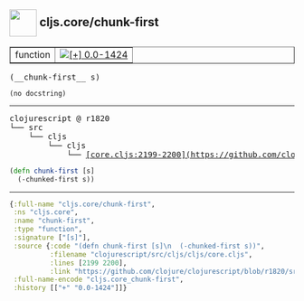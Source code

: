 ## <img width="48px" valign="middle" src="http://i.imgur.com/Hi20huC.png"> cljs.core/chunk-first

 <table border="1">
<tr>
<td>function</td>
<td><a href="https://github.com/cljsinfo/api-refs/tree/0.0-1424"><img valign="middle" alt="[+] 0.0-1424" src="https://img.shields.io/badge/+-0.0--1424-lightgrey.svg"></a> </td>
</tr>
</table>

 <samp>
(__chunk-first__ s)<br>
</samp>

```
(no docstring)
```

---

 <pre>
clojurescript @ r1820
└── src
    └── cljs
        └── cljs
            └── <ins>[core.cljs:2199-2200](https://github.com/clojure/clojurescript/blob/r1820/src/cljs/cljs/core.cljs#L2199-L2200)</ins>
</pre>

```clj
(defn chunk-first [s]
  (-chunked-first s))
```


---

```clj
{:full-name "cljs.core/chunk-first",
 :ns "cljs.core",
 :name "chunk-first",
 :type "function",
 :signature ["[s]"],
 :source {:code "(defn chunk-first [s]\n  (-chunked-first s))",
          :filename "clojurescript/src/cljs/cljs/core.cljs",
          :lines [2199 2200],
          :link "https://github.com/clojure/clojurescript/blob/r1820/src/cljs/cljs/core.cljs#L2199-L2200"},
 :full-name-encode "cljs.core_chunk-first",
 :history [["+" "0.0-1424"]]}

```
